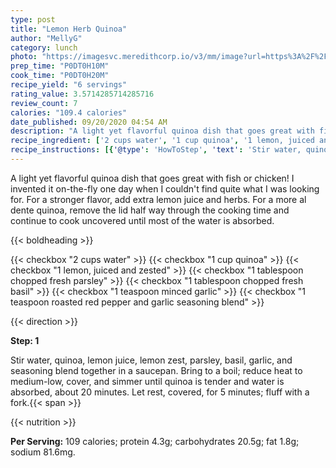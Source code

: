 ```yaml
---
type: post
title: "Lemon Herb Quinoa"
author: "MellyG"
category: lunch
photo: "https://imagesvc.meredithcorp.io/v3/mm/image?url=https%3A%2F%2Fimages.media-allrecipes.com%2Fuserphotos%2F2271346.jpg"
prep_time: "P0DT0H10M"
cook_time: "P0DT0H20M"
recipe_yield: "6 servings"
rating_value: 3.5714285714285716
review_count: 7
calories: "109.4 calories"
date_published: 09/20/2020 04:54 AM
description: "A light yet flavorful quinoa dish that goes great with fish or chicken! I invented it on-the-fly one day when I couldn't find quite what I was looking for. For a stronger flavor, add extra lemon juice and herbs. For a more al dente quinoa, remove the lid half way through the cooking time and continue to cook uncovered until most of the water is absorbed."
recipe_ingredient: ['2 cups water', '1 cup quinoa', '1 lemon, juiced and zested', '1 tablespoon chopped fresh parsley', '1 tablespoon chopped fresh basil', '1 teaspoon minced garlic', '1 teaspoon roasted red pepper and garlic seasoning blend']
recipe_instructions: [{'@type': 'HowToStep', 'text': 'Stir water, quinoa, lemon juice, lemon zest, parsley, basil, garlic, and seasoning blend together in a saucepan. Bring to a boil; reduce heat to medium-low, cover, and simmer until quinoa is tender and water is absorbed, about 20 minutes. Let rest, covered, for 5 minutes; fluff with a fork.\n'}]
---
```


A light yet flavorful quinoa dish that goes great with fish or chicken! I invented it on-the-fly one day when I couldn't find quite what I was looking for. For a stronger flavor, add extra lemon juice and herbs. For a more al dente quinoa, remove the lid half way through the cooking time and continue to cook uncovered until most of the water is absorbed. 

{{< boldheading >}}

{{< checkbox "2 cups water" >}}
{{< checkbox "1 cup quinoa" >}}
{{< checkbox "1  lemon, juiced and zested" >}}
{{< checkbox "1 tablespoon chopped fresh parsley" >}}
{{< checkbox "1 tablespoon chopped fresh basil" >}}
{{< checkbox "1 teaspoon minced garlic" >}}
{{< checkbox "1 teaspoon roasted red pepper and garlic seasoning blend" >}}


{{< direction >}}

**Step: 1**

Stir water, quinoa, lemon juice, lemon zest, parsley, basil, garlic, and seasoning blend together in a saucepan. Bring to a boil; reduce heat to medium-low, cover, and simmer until quinoa is tender and water is absorbed, about 20 minutes. Let rest, covered, for 5 minutes; fluff with a fork.{{< span >}}

{{< nutrition >}}

**Per Serving:** 109 calories; protein 4.3g; carbohydrates 20.5g; fat 1.8g; sodium 81.6mg.